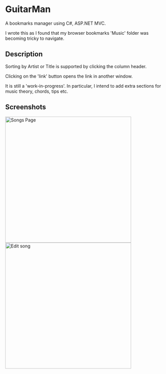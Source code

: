 # GuitarMan

A bookmarks manager using C#, ASP.NET MVC.

I wrote this as I found that my browser bookmarks 'Music' folder was becoming tricky to navigate.

## Description

Sorting by Artist or Title is supported by clicking the column header.

Clicking on the 'link' button opens the link in another window.

It is still a 'work-in-progress'.
In particular, I intend to add extra sections for music theory, chords, tips etc.

## Screenshots

<div>
  <img src="https://github.com/user-attachments/assets/3cfba47e-917d-4fe4-922f-e1980b2ca672" alt="Songs Page" width="400px">
  <img src="https://github.com/user-attachments/assets/53b33463-a279-4e8c-8ead-9a22bd476618" alt="Edit song" width="400px">
</div>
